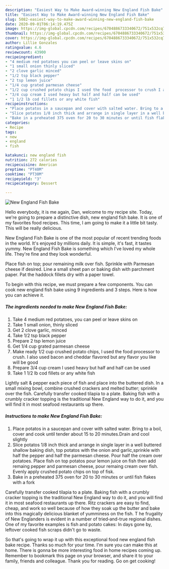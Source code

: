 ```yaml
---
description: "Easiest Way to Make Award-winning New England Fish Bake"
title: "Easiest Way to Make Award-winning New England Fish Bake"
slug: 5082-easiest-way-to-make-award-winning-new-england-fish-bake
date: 2020-09-01T06:14:19.475Z
image: https://img-global.cpcdn.com/recipes/6704886733340672/751x532cq70/new-england-fish-bake-recipe-main-photo.jpg
thumbnail: https://img-global.cpcdn.com/recipes/6704886733340672/751x532cq70/new-england-fish-bake-recipe-main-photo.jpg
cover: https://img-global.cpcdn.com/recipes/6704886733340672/751x532cq70/new-england-fish-bake-recipe-main-photo.jpg
author: Lillie Gonzales
ratingvalue: 4.6
reviewcount: 43900
recipeingredient:
- "4 medium red potatoes you can peel or leave skins on"
- "1 small onion thinly sliced"
- "2 clove garlic minced"
- "1/2 tsp black pepper"
- "2 tsp lemon juice"
- "1/4 cup grated parmesan cheese"
- "1/2 cup crushed potato chips I used the food  processor to crush I also used bacon and cheddar flavored but any flavor you like will be good"
- "3/4 cup cream I used heavy but half and half can be used"
- "1 1/2 lb cod fillets or any white fish"
recipeinstructions:
- "Place potatos in a saucepan and cover with salted water. Bring to a boil, cover and cook until tender about 15 to 20 minutes.Drain and cool slightly"
- "Slice potatos 1/8 inch thick and arrange in single layer in a well buttered shallow baking dish, top potatos with the onion and garlic,sprinkle with half the pepper and half the parmesan cheese. Pour half the cream over potatoes. Place fish on top potatos pour lemon juice  on fish then add remaing pepper and parmesan cheese, pour remaing cream over fish. Evenly apply crushed potato chips on top of fisk."
- "Bake in a preheated 375 oven for 20 to 30 minutes or until fish flakes with a fork"
categories:
- Recipe
tags:
- new
- england
- fish

katakunci: new england fish 
nutrition: 272 calories
recipecuisine: American
preptime: "PT40M"
cooktime: "PT30M"
recipeyield: "3"
recipecategory: Dessert

---
```



![New England Fish Bake](https://img-global.cpcdn.com/recipes/6704886733340672/751x532cq70/new-england-fish-bake-recipe-main-photo.jpg)

Hello everybody, it is me again, Dan, welcome to my recipe site. Today, we're going to prepare a distinctive dish, new england fish bake. It is one of my favorites food recipes. This time, I am going to make it a little bit tasty. This will be really delicious.

New England Fish Bake is one of the most popular of recent trending foods in the world. It's enjoyed by millions daily. It is simple, it's fast, it tastes yummy. New England Fish Bake is something which I've loved my whole life. They're fine and they look wonderful.

Place fish on top; pour remaining milk over fish. Sprinkle with Parmesan cheese if desired. Line a small sheet pan or baking dish with parchment paper. Pat the haddock fillets dry with a paper towel.


To begin with this recipe, we must prepare a few components. You can cook new england fish bake using 9 ingredients and 3 steps. Here is how you can achieve it.

<!--inarticleads1-->

##### The ingredients needed to make New England Fish Bake:

1. Take 4 medium red potatoes, you can peel or leave skins on
1. Take 1 small onion, thinly sliced
1. Get 2 clove garlic, minced
1. Take 1/2 tsp black pepper
1. Prepare 2 tsp lemon juice
1. Get 1/4 cup grated parmesan cheese
1. Make ready 1/2 cup crushed potato chips, I used the food  processor to crush. I also used bacon and cheddar flavored but any flavor you like will be good
1. Prepare 3/4 cup cream I used heavy but half and half can be used
1. Take 1 1/2 lb cod fillets or any white fish


Lightly salt &amp; pepper each piece of fish and place into the buttered dish. In a small mixing bowl, combine crushed crackers and melted butter; sprinkle over the fish. Carefully transfer cooked tilapia to a plate. Baking fish with a crumbly cracker topping is the traditional New England way to do it, and you will find it in most seafood restaurants up there. 

<!--inarticleads2-->

##### Instructions to make New England Fish Bake:

1. Place potatos in a saucepan and cover with salted water. Bring to a boil, cover and cook until tender about 15 to 20 minutes.Drain and cool slightly
1. Slice potatos 1/8 inch thick and arrange in single layer in a well buttered shallow baking dish, top potatos with the onion and garlic,sprinkle with half the pepper and half the parmesan cheese. Pour half the cream over potatoes. Place fish on top potatos pour lemon juice  on fish then add remaing pepper and parmesan cheese, pour remaing cream over fish. Evenly apply crushed potato chips on top of fisk.
1. Bake in a preheated 375 oven for 20 to 30 minutes or until fish flakes with a fork


Carefully transfer cooked tilapia to a plate. Baking fish with a crumbly cracker topping is the traditional New England way to do it, and you will find it in most seafood restaurants up there. Ritz crackers are easy to find, cheap, and work so well because of how they soak up the butter and bake into this magically delicious blanket of yumminess on the fish. T he frugality of New Englanders is evident in a number of tried‑and-true regional dishes. One of my favorite examples is fish and potato cakes: In days gone by, leftover cooked fish scraps didn&#39;t go to waste. 

So that's going to wrap it up with this exceptional food new england fish bake recipe. Thanks so much for your time. I'm sure you can make this at home. There is gonna be more interesting food in home recipes coming up. Remember to bookmark this page on your browser, and share it to your family, friends and colleague. Thank you for reading. Go on get cooking!
